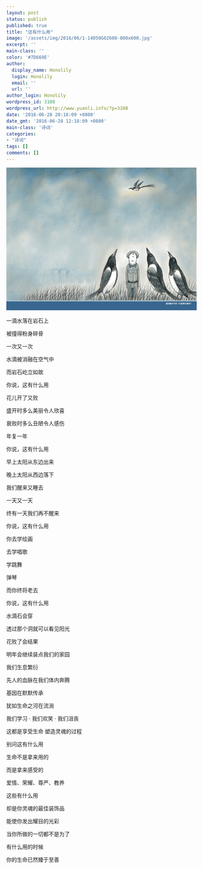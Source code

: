 ```yaml
---
layout: post
status: publish
published: true
title: "这有什么用"
image: '/assets/img/2016/06/1-14050G02608-800x600.jpg'
excerpt: ''
main-class: ''
color: '#7D669E'
author:
  display_name: Honolily
  login: Honolily
  email: ''
  url: ''
author_login: Honolily
wordpress_id: 3108
wordpress_url: http://www.yuanli.info/?p=3108
date: '2016-06-28 20:18:09 +0800'
date_gmt: '2016-06-28 12:18:09 +0800'
main-class: '诗词'
categories:
- "诗词"
tags: []
comments: []
---
```

[![yuanli info image](/assets/img/2016/06/1-14050G02608-800x600.jpg "1-14050G02608")](/assets/img/2016/06/1-14050G02608.jpg)

一滴水落在岩石上

被撞得粉身碎骨

一次又一次

水滴被消融在空气中

而岩石屹立如故

你说，这有什么用

花儿开了又败

盛开时多么美丽令人欣喜

衰败时多么丑陋令人感伤

年复一年

你说，这有什么用

早上太阳从东边出来

晚上太阳从西边落下

我们醒来又睡去

一天又一天

终有一天我们再不醒来

你说，这有什么用

你去学绘画

去学唱歌

学跳舞

弹琴

而你终将老去

你说，这有什么用

水滴石会穿

透过那个洞就可以看见阳光

花败了会结果

明年会继续装点我们的家园

我们生息繁衍

先人的血脉在我们体内奔腾

​基因在默默传承

犹如生命之河在流淌

我们学习 &middot; 我们欢笑 &middot; 我们沮丧

这都是享受生命 塑造灵魂的过程

别问这有什么用

生命不是拿来用的

而是拿来感受的

爱情、荣耀、尊严、教养

这些有什么用

却是你灵魂的最佳装饰品

能使你发出耀目的光彩

当你所做的一切都不是为了

有什么用的时候

你的生命已然臻于至善
